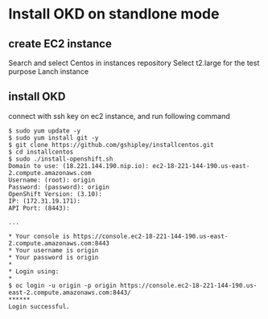 # Install OKD on standlone mode

## create EC2 instance

Search and select Centos in instances repository
Select t2.large for the test purpose
Lanch instance

## install OKD

connect with ssh key on ec2 instance, and run following command

```
$ sudo yum update -y
$ sudo yum install git -y
$ git clone https://github.com/gshipley/installcentos.git
$ cd installcentos
$ sudo ./install-openshift.sh
Domain to use: (18.221.144.190.nip.io): ec2-18-221-144-190.us-east-2.compute.amazonaws.com
Username: (root): origin
Password: (password): origin
OpenShift Version: (3.10):
IP: (172.31.19.171):
API Port: (8443):

...

* Your console is https://console.ec2-18-221-144-190.us-east-2.compute.amazonaws.com:8443
* Your username is origin
* Your password is origin
*
* Login using:
*
$ oc login -u origin -p origin https://console.ec2-18-221-144-190.us-east-2.compute.amazonaws.com:8443/
******
Login successful.
```








